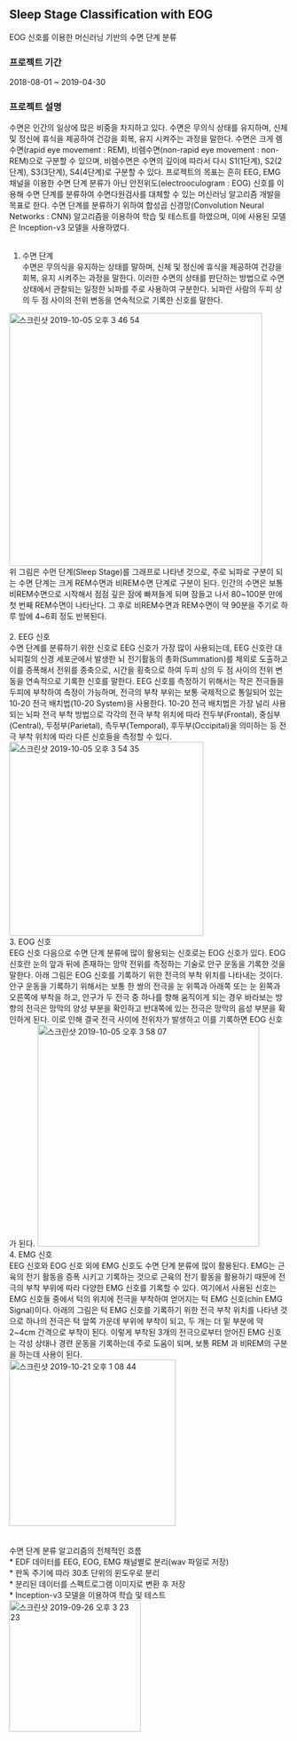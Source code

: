 ## Sleep Stage Classification with EOG
EOG 신호를 이용한 머신러닝 기반의 수면 단계 분류

### 프로젝트 기간
2018-08-01 ~ 2019-04-30

### 프로젝트 설명
수면은 인간의 일상에 많은 비중을 차지하고 있다. 수면은 무의식 상태를 유지하며, 신체 및 정신에 휴식을 제공하여 건강을 회복, 유지 시켜주는 과정을 말한다.
수면은 크게 렘수면(rapid eye movement : REM), 비렘수면(non-rapid eye movement : non-REM)으로 구분할 수 있으며, 비렘수면은 수면의 깊이에 따라서 다시 S1(1단계), S2(2단계), S3(3단계), S4(4단계)로 구분할 수 있다.
프로젝트의 목표는 흔히 EEG, EMG 채널을 이용한 수면 단계 분류가 아닌 안전위도(electrooculogram : EOG) 신호를 이용해 수면 단계를 분류하여 수면다원검사를 대체할 수 있는 머신러닝 알고리즘 개발을 목표로 한다.
수면 단계를 분류하기 위하여 합성곱 신경망(Convolution Neural Networks : CNN) 알고리즘을 이용하여 학습 및 테스트를 하였으며, 이에 사용된 모델은 Inception-v3 모델을 사용하였다.
<br />
<br />
1. 수면 단계 <br />
수면은 무의식을 유지하는 상태를 말하며, 신체 및 정신에 휴식을 제공하여 건강을 회복, 유지 시켜주는 과정을 말한다.
이러한 수면의 상태를 판단하는 방법으로 수면 상태에서 관찰되는 일정한 뇌파를 주로 사용하여 구분한다. 뇌파란 사람의 두피 상의 두 점 사이의 전위 변동을 연속적으로 기록한 신호를 말한다.
<img width="456" alt="스크린샷 2019-10-05 오후 3 46 54" src="https://user-images.githubusercontent.com/26424846/66251115-60ac0c00-e787-11e9-8add-c3207b9f4c4c.png">
<br />
위 그림은 수먼 단계(Sleep Stage)를 그래프로 나타낸 것으로, 주로 뇌파로 구분이 되는 수면 단계는 크게 REM수면과 비REM수면 단계로 구분이 된다. 인간의 수면은 보통 비REM수면으로 시작해서 점점 깊은 잠에 빠져들게 되며 잠들고 나서 80~100분 만에 첫 번째 REM수면이 나타난다. 그 후로 비REM수면과 REM수면이 약 90분을 주기로 하루 밤에 4~6회 정도 반복된다.
<br />
<br />
2. EEG 신호 <br />
수면 단계를 분류하기 위한 신호로 EEG 신호가 가장 많이 사용되는데, EEG 신호란 대뇌피질의 신경 세포군에서 발생한 뇌 전기활동의 총화(Summation)를 체외로 도출하고 이를 증폭해서 전위를 종축으로, 시간을 횡축으로 하여 두피 상의 두 점 사이의 전위 변동을 연속적으로 기록한 신호를 말한다. EEG 신호를 측정하기 위해서는 작은 전극들을 두피에 부착하여 측정이 가능하며, 전극의 부착 부위는 보통 국제적으로 통일되어 있는 10-20 전극 배치법(10-20 System)을 사용한다. 10-20 전극 배치법은 가장 널리 사용되는 뇌파 전극 부착 방법으로 각각의 전극 부착 위치에 따라 전두부(Frontal), 중심부(Central), 두정부(Parietal), 측두부(Temporal), 후두부(Occipital)을 의미하는 등 전극 부착 위치에 따라 다른 신호들을 측정할 수 있다.
<img width="350" alt="스크린샷 2019-10-05 오후 3 54 35" src="https://user-images.githubusercontent.com/26424846/66251197-7a018800-e788-11e9-9daf-e212ad66b02b.png">
<br />
3. EOG 신호 <br />
EEG 신호 다음으로 수면 단계 분류에 많이 활용되는 신호로는 EOG 신호가 있다. EOG 신호란 눈의 앞과 뒤에 존재하는 망막 전위를 측정하는 기술로 안구 운동을 기록한 것을 말한다. 아래 그림은 EOG 신호를 기록하기 위한 전극의 부착 위치를 나타내는 것이다. 안구 운동을 기록하기 위해서는 보통 한 쌍의 전극을 눈 위쪽과 아래쪽 또는 눈 왼쪽과 오른쪽에 부착을 하고, 안구가 두 전극 중 하나를 향해 움직이게 되는 경우 바라보는 방향의 전극은 망막의 양성 부분을 확인하고 반대쪽에 있는 전극은 망막의 음성 부분을 확인하게 된다. 이로 인해 결국 전극 사이에 전위차가 발생하고 이를 기록하면 EOG 신호가 된다. 
<img width="400" alt="스크린샷 2019-10-05 오후 3 58 07" src="https://user-images.githubusercontent.com/26424846/66251230-f2684900-e788-11e9-9561-90d4c78c3935.png">
<br />
4. EMG 신호 <br />
EEG 신호와 EOG 신호 외에 EMG 신호도 수면 단계 분류에 많이 활용된다. EMG는 근육의 전기 활동을 증폭 시키고 기록하는 것으로 근육의 전기 활동을 활용하기 때문에 전극의 부착 부위에 따라 다양한 EMG 신호를 기록할 수 있다. 여기에서 사용된 신호는 EMG 신호들 중에서 턱의 위치에 전극을 부착하여 얻어지는 턱 EMG 신호(chin EMG Signal)이다. 아래의 그림은 턱 EMG 신호를 기록하기 위한 전극 부착 위치를 나타낸 것으로 하나의 전극은 턱 앞쪽 가운데 부위에 부착이 되고, 두 개는 더 밑 부분에 약 2~4cm 간격으로 부착이 된다. 이렇게 부착된 3개의 전극으로부터 얻어진 EMG 신호는 각성 상태나 경련 운동을 기록하는데 주로 도움이 되며, 보통 REM 과 비REM의 구분을 하는데 사용이 된다.<br />
<img width="300" alt="스크린샷 2019-10-21 오후 1 08 44" src="https://user-images.githubusercontent.com/26424846/67176185-f2f91480-f403-11e9-9f2c-e9820bd4fcab.png">
<br />
<br /><br />
수면 단계 분류 알고리즘의 전체적인 흐름 <br />
* EDF 데이터를 EEG, EOG, EMG 채널별로 분리(wav 파일로 저장) <br />
* 판독 주기에 따라 30초 단위의 윈도우로 분리 <br />
* 분리된 데이터를 스펙트로그램 이미지로 변환 후 저장 <br />
* Inception-v3 모델을 이용하여 학습 및 테스트 <br />
<img width="237" alt="스크린샷 2019-09-26 오후 3 23 23" src="https://user-images.githubusercontent.com/26424846/65943912-870e3680-e46b-11e9-9808-5c0df504030e.png">
<br /><br />

```python

```
